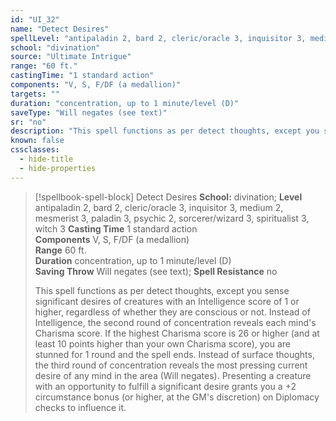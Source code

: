 ```yaml
---
id: "UI_32"
name: "Detect Desires"
spellLevel: "antipaladin 2, bard 2, cleric/oracle 3, inquisitor 3, medium 2, mesmerist 3, paladin 3, psychic 2, sorcerer/wizard 3, spiritualist 3, witch 3"
school: "divination"
source: "Ultimate Intrigue"
range: "60 ft."
castingTime: "1 standard action"
components: "V, S, F/DF (a medallion)"
targets: ""
duration: "concentration, up to 1 minute/level (D)"
saveType: "Will negates (see text)"
sr: "no"
description: "This spell functions as per detect thoughts, except you sense significant desires of creatures with an Intelligence score of 1 or higher, regardless of whether they are conscious or not.  Instead of Intelligence, the second round of concentration reveals each mind's Charisma score. If the highest Charisma score is 26 or higher (and at least 10 points higher than your own Charisma score), you are stunned for 1 round and the spell ends.  Instead of surface thoughts, the third round of concentration reveals the most pressing current desire of any mind in the area (Will negates).  Presenting a creature with an opportunity to fulfill a significant desire grants you a +2 circumstance bonus (or higher, at the GM's discretion) on Diplomacy checks to influence it."
known: false
cssclasses:
  - hide-title
  - hide-properties
---
```


> [!spellbook-spell-block] Detect Desires
> **School:** divination; **Level** antipaladin 2, bard 2, cleric/oracle 3, inquisitor 3, medium 2, mesmerist 3, paladin 3, psychic 2, sorcerer/wizard 3, spiritualist 3, witch 3
> **Casting Time** 1 standard action  
> **Components** V, S, F/DF (a medallion)  
> **Range** 60 ft.  
> **Duration** concentration, up to 1 minute/level (D)  
> **Saving Throw** Will negates (see text); **Spell Resistance** no
> 
> This spell functions as per detect thoughts, except you sense significant desires of creatures with an Intelligence score of 1 or higher, regardless of whether they are conscious or not.  Instead of Intelligence, the second round of concentration reveals each mind's Charisma score. If the highest Charisma score is 26 or higher (and at least 10 points higher than your own Charisma score), you are stunned for 1 round and the spell ends.  Instead of surface thoughts, the third round of concentration reveals the most pressing current desire of any mind in the area (Will negates).  Presenting a creature with an opportunity to fulfill a significant desire grants you a +2 circumstance bonus (or higher, at the GM's discretion) on Diplomacy checks to influence it.